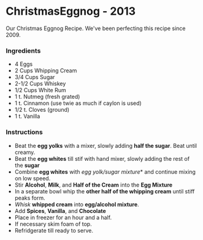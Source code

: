 # ChristmasEggnog - 2013
Our Christmas Eggnog Recipe. We've been perfecting this recipe since 2009.

### Ingredients
* 4 Eggs
* 2 Cups Whipping Cream
* 3/4 Cups Sugar
* 2-1/2 Cups Whiskey
* 1/2 Cups White Rum
* 1 t. Nutmeg (fresh grated)
* 1 t. Cinnamon (use twie as much if caylon is used)
* 1/2 t. Cloves (ground)
* 1 t. Vanilla

### Instructions
* Beat the **egg yolks** with a mixer, slowly adding **half the sugar**. Beat until creamy.
* Beat the **egg whites** till stif with hand mixer, slowly adding the rest of the **sugar**
* Combine **egg whites** with *egg yolk/sugar mixture** and continue mixing on low speed.
* Stir **Alcohol**, **Milk**, and **Half of the Cream** into the **Egg Mixture**
* In a separate bowl whip the **other half of the whipping cream** until stiff peaks form.
* _Whisk_ **whipped cream** into **egg/alcohol mixture**.
* Add **Spices**, **Vanilla**, and **Chocolate**
* Place in freezer for an hour and a half.
* If necessary skim foam of top.
* Refridgerate till ready to serve.
